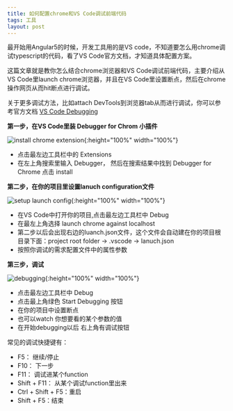 ```yaml
---
title: 如何配置chrome和VS Code调试前端代码
tags: 工具
layout: post
---
```



最开始用Angular5的时候，开发工具用的是VS code，不知道要怎么用chrome调试typescript的代码，看了VS Code官方文档，才知道具体配置方案。

这篇文章就是教你怎么结合chrome浏览器和VS Code调试前端代码，主要介绍从VS Code里launch chrome浏览器，并且在VS Code里设置断点，然后在chrome操作网页从而hit断点进行调试。

关于更多调试方法，比如attach DevTools到浏览器tab从而进行调试，你可以参考官方文档 [VS Code Debugging](https://code.visualstudio.com/docs/editor/debugging)


**第一步，在VS Code里装 Debugger for Chrom 小插件**


![install chrome extension](https://limeii.github.io/assets/images/posts/tools/tools-debug-install.png){:height="100%" width="100%"}




- 点击最左边工具栏中的 Extensions
- 在左上角搜索里输入 Debugger， 然后在搜索结果中找到 Debugger for Chrome 点击 install


**第二步，在你的项目里设置lanuch configuration文件**


![setup launch config](https://limeii.github.io/assets/images/posts/tools/tools-debug-config.png){:height="100%" width="100%"}




- 在VS Code中打开你的项目,点击最左边工具栏中 Debug
- 在最左上角选择 launch chrome against localhost
- 第二步以后会出现右边的luanch.json文件，这个文件会自动建在你的项目根目录下面：project root folder -> .vscode -> lanuch.json
- 按照你调试的需求配置文件中的属性参数



**第三步，调试**

![debugging](https://limeii.github.io/assets/images/posts/tools/tools-debug-debuging.png){:height="100%" width="100%"}



- 点击最左边工具栏中 Debug
- 点击最上角绿色 Start Debugging 按钮
- 在你的项目中设置断点
- 也可以watch 你想要看的某个参数的值
- 在开始debugging以后 右上角有调试按钮



常见的调试快捷键有：
- F5： 继续/停止
- F10： 下一步
- F11： 调试进某个function
- Shift + F11： 从某个调试function里出来
- Ctrl + Shift + F5：重启
- Shift + F5：结束


